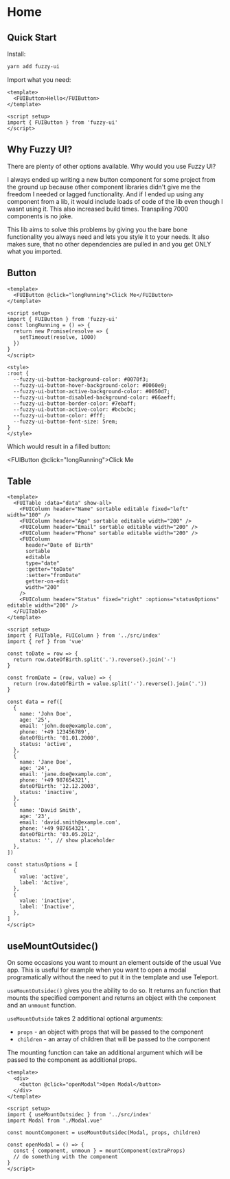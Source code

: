 # Home

## Quick Start

Install:

```sh
yarn add fuzzy-ui
```

Import what you need:

```vue
<template>
  <FUIButton>Hello</FUIButton>
</template>

<script setup>
import { FUIButton } from 'fuzzy-ui'
</script>
```

## Why Fuzzy UI?

There are plenty of other options available. Why would you use Fuzzy UI?

I always ended up writing a new button component for some project from the ground up because other component libraries didn't give me the freedom I needed or lagged functionality. And if I ended up using any component from a lib, it would include loads of code of the lib even though I wasnt using it. This also increased build times. Transpiling 7000 components is no joke.

This lib aims to solve this problems by giving you the bare bone functionality you always need and lets you style it to your needs. It also makes sure, that no other dependencies are pulled in and you get ONLY what you imported.

## Button

```vue
<template>
  <FUIButton @click="longRunning">Click Me</FUIButton>
</template>

<script setup>
import { FUIButton } from 'fuzzy-ui'
const longRunning = () => {
  return new Promise(resolve => {
    setTimeout(resolve, 1000)
  })
}
</script>

<style>
:root {
  --fuzzy-ui-button-background-color: #0070f3;
  --fuzzy-ui-button-hover-background-color: #0060e9;
  --fuzzy-ui-button-active-background-color: #0050d7;
  --fuzzy-ui-button-disabled-background-color: #66aeff;
  --fuzzy-ui-button-border-color: #7ebaff;
  --fuzzy-ui-button-active-color: #bcbcbc;
  --fuzzy-ui-button-color: #fff;
  --fuzzy-ui-button-font-size: 5rem;
}
</style>
```

Which would result in a filled button:

<FUIButton @click="longRunning">Click Me</FUIButton>

<script setup>
import { FUIButton } from '../src/index'
const longRunning = () => {
  return new Promise(resolve => {
    setTimeout(resolve, 1000)
  })
}

import { FUITable, FUIColumn } from '../src/index'
import { ref } from 'vue'

const toDate = row => {
  return row.dateOfBirth.split('.').reverse().join('-')
}

const fromDate = (row, value) => {
  return row.dateOfBirth = value.split('-').reverse().join('.')
}

const data = ref([
  {
    name: 'John Doe',
    age: '25',
    email: 'john.doe@example.com',
    phone: '+49 123456789',
    dateOfBirth: '01.01.2000',
    status: 'active',
  },
  {
    name: 'Jane Doe',
    age: '24',
    email: 'jane.doe@example.com',
    phone: '+49 987654321',
    dateOfBirth: '12.12.2003',
    status: 'inactive',
  },
  {
    name: 'David Smith',
    age: '23',
    email: 'david.smith@example.com',
    phone: '+49 987654321',
    dateOfBirth: '03.05.2012',
    status: '', // show placeholder
  }
])

const statusOptions = [
  {
    value: 'active',
    label: 'Active',
  },
  {
    value: 'inactive',
    label: 'Inactive',
  },
]
</script>

<style>
:root {
  --fuzzy-ui-button-background-color: #0070f3;
  --fuzzy-ui-button-hover-background-color: #0060e9;
  --fuzzy-ui-button-active-background-color: #0050d7;
  --fuzzy-ui-button-disabled-background-color: #66aeff;
  --fuzzy-ui-button-border-color: #7ebaff;
  --fuzzy-ui-button-active-color: #bcbcbc;
  --fuzzy-ui-button-color: #fff;
  --fuzzy-ui-button-font-size: 5rem;
}
</style>

## Table

```vue
<template>
  <FUITable :data="data" show-all>
    <FUIColumn header="Name" sortable editable fixed="left" width="100" />
    <FUIColumn header="Age" sortable editable width="200" />
    <FUIColumn header="Email" sortable editable width="200" />
    <FUIColumn header="Phone" sortable editable width="200" />
    <FUIColumn
      header="Date of Birth"
      sortable
      editable
      type="date"
      :getter="toDate"
      :setter="fromDate"
      getter-on-edit
      width="200"
    />
    <FUIColumn header="Status" fixed="right" :options="statusOptions" editable width="200" />
  </FUITable>
</template>

<script setup>
import { FUITable, FUIColumn } from '../src/index'
import { ref } from 'vue'

const toDate = row => {
  return row.dateOfBirth.split('.').reverse().join('-')
}

const fromDate = (row, value) => {
  return (row.dateOfBirth = value.split('-').reverse().join('.'))
}

const data = ref([
  {
    name: 'John Doe',
    age: '25',
    email: 'john.doe@example.com',
    phone: '+49 123456789',
    dateOfBirth: '01.01.2000',
    status: 'active',
  },
  {
    name: 'Jane Doe',
    age: '24',
    email: 'jane.doe@example.com',
    phone: '+49 987654321',
    dateOfBirth: '12.12.2003',
    status: 'inactive',
  },
  {
    name: 'David Smith',
    age: '23',
    email: 'david.smith@example.com',
    phone: '+49 987654321',
    dateOfBirth: '03.05.2012',
    status: '', // show placeholder
  },
])

const statusOptions = [
  {
    value: 'active',
    label: 'Active',
  },
  {
    value: 'inactive',
    label: 'Inactive',
  },
]
</script>
```

<FUITable :data="data" class="vp-raw" show-all>
  <FUIColumn header="Name" sortable editable fixed="left" width="100" />
  <FUIColumn header="Age" sortable editable width="200" />
  <FUIColumn header="Email" sortable editable width="200" />
  <FUIColumn header="Phone" sortable editable width="200" />
  <FUIColumn header="Date of Birth" sortable editable type="date" :getter="toDate" :setter="fromDate" getter-on-edit  width="200" />
  <FUIColumn header="Status" fixed="right" :options="statusOptions" editable width="200" />
</FUITable>

## useMountOutsidec()

On some occasions you want to mount an element outside of the usual Vue app. This is useful for example when you want to open a modal programatically without the need to put it in the template and use Teleport.

`useMountOutsidec()` gives you the ability to do so.
It returns an function that mounts the specified component and returns an object with the `component` and an `unmount` function.

`useMountOutside` takes 2 additional optional arguments:

- `props` - an object with props that will be passed to the component
- `children` - an array of children that will be passed to the component

The mounting function can take an additional argument which will be passed to the component as additional props.

```vue
<template>
  <div>
    <button @click="openModal">Open Modal</button>
  </div>
</template>

<script setup>
import { useMountOutsidec } from '../src/index'
import Modal from './Modal.vue'

const mountComponent = useMountOutsidec(Modal, props, children)

const openModal = () => {
  const { component, unmoun } = mountComponent(extraProps)
  // do something with the component
}
</script>
```

